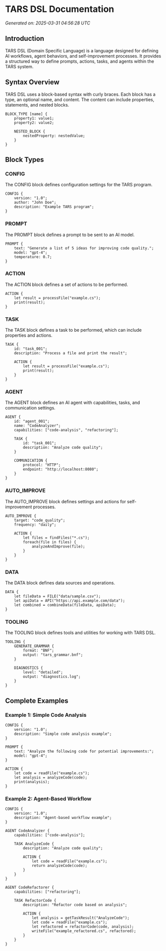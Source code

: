 # TARS DSL Documentation

*Generated on: 2025-03-31 04:56:28 UTC*

## Introduction

TARS DSL (Domain Specific Language) is a language designed for defining AI workflows, agent behaviors, and self-improvement processes. It provides a structured way to define prompts, actions, tasks, and agents within the TARS system.

## Syntax Overview

TARS DSL uses a block-based syntax with curly braces. Each block has a type, an optional name, and content. The content can include properties, statements, and nested blocks.

```
BLOCK_TYPE [name] {
    property1: value1;
    property2: value2;
    
    NESTED_BLOCK {
        nestedProperty: nestedValue;
    }
}
```

## Block Types

### CONFIG

The CONFIG block defines configuration settings for the TARS program.

```
CONFIG {
    version: "1.0";
    author: "John Doe";
    description: "Example TARS program";
}
```

### PROMPT

The PROMPT block defines a prompt to be sent to an AI model.

```
PROMPT {
    text: "Generate a list of 5 ideas for improving code quality.";
    model: "gpt-4";
    temperature: 0.7;
}
```

### ACTION

The ACTION block defines a set of actions to be performed.

```
ACTION {
    let result = processFile("example.cs");
    print(result);
}
```

### TASK

The TASK block defines a task to be performed, which can include properties and actions.

```
TASK {
    id: "task_001";
    description: "Process a file and print the result";
    
    ACTION {
        let result = processFile("example.cs");
        print(result);
    }
}
```

### AGENT

The AGENT block defines an AI agent with capabilities, tasks, and communication settings.

```
AGENT {
    id: "agent_001";
    name: "CodeAnalyzer";
    capabilities: ["code-analysis", "refactoring"];
    
    TASK {
        id: "task_001";
        description: "Analyze code quality";
    }
    
    COMMUNICATION {
        protocol: "HTTP";
        endpoint: "http://localhost:8080";
    }
}
```

### AUTO_IMPROVE

The AUTO_IMPROVE block defines settings and actions for self-improvement processes.

```
AUTO_IMPROVE {
    target: "code_quality";
    frequency: "daily";
    
    ACTION {
        let files = findFiles("*.cs");
        foreach(file in files) {
            analyzeAndImprove(file);
        }
    }
}
```

### DATA

The DATA block defines data sources and operations.

```
DATA {
    let fileData = FILE("data/sample.csv");
    let apiData = API("https://api.example.com/data");
    let combined = combineData(fileData, apiData);
}
```

### TOOLING

The TOOLING block defines tools and utilities for working with TARS DSL.

```
TOOLING {
    GENERATE_GRAMMAR {
        format: "BNF";
        output: "tars_grammar.bnf";
    }
    
    DIAGNOSTICS {
        level: "detailed";
        output: "diagnostics.log";
    }
}
```

## Complete Examples

### Example 1: Simple Code Analysis

```
CONFIG {
    version: "1.0";
    description: "Simple code analysis example";
}

PROMPT {
    text: "Analyze the following code for potential improvements:";
    model: "gpt-4";
}

ACTION {
    let code = readFile("example.cs");
    let analysis = analyzeCode(code);
    print(analysis);
}
```

### Example 2: Agent-Based Workflow

```
CONFIG {
    version: "1.0";
    description: "Agent-based workflow example";
}

AGENT CodeAnalyzer {
    capabilities: ["code-analysis"];
    
    TASK AnalyzeCode {
        description: "Analyze code quality";
        
        ACTION {
            let code = readFile("example.cs");
            return analyzeCode(code);
        }
    }
}

AGENT CodeRefactorer {
    capabilities: ["refactoring"];
    
    TASK RefactorCode {
        description: "Refactor code based on analysis";
        
        ACTION {
            let analysis = getTaskResult("AnalyzeCode");
            let code = readFile("example.cs");
            let refactored = refactorCode(code, analysis);
            writeFile("example_refactored.cs", refactored);
        }
    }
}
```
